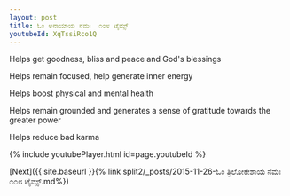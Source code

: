 ```yaml
---
layout: post
title: ಓಂ ಅನಾಯಾಯ ನಮಃ  ೧೦೮ ಟೈಮ್ಸ್
youtubeId: XqTssiRco1Q
---
```

 
 
Helps get goodness, bliss and peace and God's blessings
 
Helps remain focused, help generate inner energy 
 
Helps boost physical and mental health 
 
Helps remain grounded and generates a sense of gratitude towards the greater power 
 
Helps reduce bad karma
 
 
 
 


{% include youtubePlayer.html id=page.youtubeId %}
 
[Next]({{ site.baseurl }}{% link  split2/_posts/2015-11-26-ಓಂ ತ್ರಿಲೋಕೇಶಾಯ ನಮಃ ೧೦೮ ಟೈಮ್ಸ್.md%})
 
